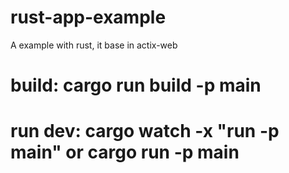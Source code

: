 # rust-app-example
A example with rust, it base in actix-web

# build: cargo run build -p main
# run dev: cargo watch -x "run -p main" or cargo run -p main


